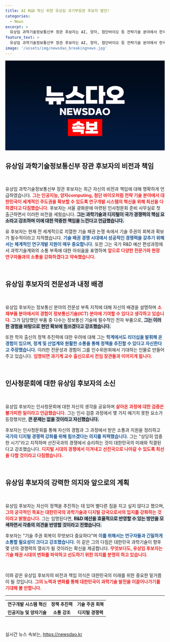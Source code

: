 ```yaml
---
title: AI R&D 혁신 위한 유상임 과기부장관 후보자 발언!
categories:
  - News
excerpt: >
  유상임 과학기술정보통신부 장관 후보자는 AI, 양자, 첨단바이오 등 전략기술 분야에서 한국의 주도권 확보를 위한 R&D 혁신을 다짐했습니다. 그는 소통 부족을 보완하며 기술 주권 회복에 최선을 다하겠다고 밝혔습니다.
feature_text: >
  유상임 과학기술정보통신부 장관 후보자는 AI, 양자, 첨단바이오 등 전략기술 분야에서 한국의 주도권 확보를 위한 R&D 혁신을 다짐했습니다. 그는 소통 부족을 보완하며 기술 주권 회복에 최선을 다하겠다고 밝혔습니다.
image: '/assets/img/newsdao_breakingnews.jpg'
---
```


<p><img src="/assets/img/newsdao_breakingnews.jpg" alt="ontimetimes 속보" /></p>

<h2 data-ke-size="size26">유상임 과학기술정보통신부 장관 후보자의 비전과 책임</h2>

<p data-ke-size="size16">&nbsp;</p>

<p>유상임 과학기술정보통신부 장관 후보자는 최근 자신의 비전과 책임에 대해 명확하게 언급하였습니다. <b><span style="color: #ee2323;">그는 인공지능, 양자computing, 첨단 바이오처럼 전략 기술 분야에서 대한민국이 세계적인 주도권을 확보할 수 있도록 연구개발 시스템의 혁신을 위해 최선을 다하겠다고 다짐했습니다.</span></b> 후보자는 서울 광화문에 마련된 인사청문회 준비 사무실로 첫 출근하면서 이러한 비전을 세웠습니다. <b><span style="background-color: #21538527;">그는 과학기술과 디지털이 국가 경쟁력의 핵심 요소라고 강조하며 이에 대한 막중한 책임을 느낀다고 언급했습니다.</span></b> </p>

<p>유 후보자는 현재 전 세계적으로 치열한 기술 패권 논쟁 속에서 기술 주권의 회복과 확보가 필수적이라고 지적했습니다. <b><span style="color: #1a5490;">기술 패권 경쟁 시대에서 성공적인 경쟁력을 갖추기 위해서는 체계적인 연구개발 지원이 매우 중요합니다.</span></b> 또한 그는 국가 R&amp;D 예산 편성과정에서 과학기술계와의 소통 부족에 대한 아쉬움을 표명하며 <b><span style="color: #ee2323;">앞으로 다양한 전문가와 현장 연구자들과의 소통을 강화하겠다고 약속했습니다.</span></b></p>

<p data-ke-size="size16">&nbsp;</p>

<h2 data-ke-size="size26">유상임 후보자의 전문성과 내정 배경</h2>

<p data-ke-size="size16">&nbsp;</p>

<p>유상임 후보자는 정보통신 분야의 전문성 부족 지적에 대해 자신의 배경을 설명하며 <b><span style="color: #ee2323;">소재부품 분야에서의 경험이 정보통신기술(ICT) 분야에 기여할 수 있다고 생각하고 있습니다.</span></b> 그가 담당했던 부품 중 다수는 정보통신 기술에 필수적인 전자 부품으로, <b><span style="background-color: #21538527;">그는 이러한 경험을 바탕으로 현안 확보에 힘쓰겠다고 강조했습니다.</span></b></p>

<p>또한 학자 출신의 정책 추진력에 대한 우려에 대해 그는 <b><span style="color: #1a5490;">학계에서도 리더십을 발휘해 온 경험이 있으며, 정계 및 산업계와 원활한 소통을 통해 정책을 추진할 수 있다고 자신한다고 주장했습니다.</span></b> 이러한 전문성과 경험이 그를 인수위원회에서 기대하는 인물로 만들어주고 있습니다. <b><span style="color: #ee2323;">임명되면 과기계 교수 출신으로서 전임 장관들과 이어지게 됩니다.</span></b></p>

<p data-ke-size="size16">&nbsp;</p>

<h2 data-ke-size="size26">인사청문회에 대한 유상임 후보자의 소신</h2>

<p data-ke-size="size16">&nbsp;</p>

<p>유상임 후보자는 인사청문회에 대한 자신의 생각을 공유하며 <b><span style="color: #ee2323;">살아온 과정에 대한 검증은 불가피한 일이라고 언급했습니다.</span></b> 그는 인사 검증 과정에서 몇 가지 예기치 못한 요소가 등장했지만, <b><span style="background-color: #21538527;">큰 문제는 없을 것이라고 자신했습니다.</span></b> </p>

<p>후보자는 인사청문회를 통해 자신의 경험과 그 과정에서 받은 소통과 지원을 정리하고 <b><span style="color: #1a5490;">국가의 디지털 경쟁력 강화를 위해 힘쓰겠다는 의지를 피력했습니다.</span></b> 그는 "상당히 엄중한 시기"라고 지적하며 선진국과의 경쟁에서 승리하는 것이 대한민국의 미래와 직결된다고 강조했습니다. <b><span style="color: #ee2323;">디지털 시대의 경쟁에서 이겨내고 선진국으로 나아갈 수 있도록 최선을 다할 것이라고 다짐했습니다.</span></b></p>

<p data-ke-size="size16">&nbsp;</p>

<h2 data-ke-size="size26">유상임 후보자의 강력한 의지와 앞으로의 계획</h2>

<p data-ke-size="size16">&nbsp;</p>

<p>유상임 후보자는 자신이 정책을 추진하는 데 있어 별다른 짐을 지고 싶지 않다고 했으며, <b><span style="color: #ee2323;">그의 궁극적인 목표는 대한민국의 과학기술과 디지털 강국으로서의 입지를 강화하는 것이라고 밝혔습니다.</span></b> 그는 임명된다면, <b><span style="background-color: #21538527;">R&amp;D 예산을 효율적으로 반영할 수 있는 방안을 모색하면서 각층의 의견을 반영할 것이라고 전했습니다.</span></b> </p>

<p>후보자는 "기술 주권 회복이 무엇보다 중요하다"며 <b><span style="color: #1a5490;">이를 위해서는 연구자들과 긴밀하게 소통할 필요성이 크다고 강조했습니다.</span></b> 이 같은 그의 다짐은 대한민국 과학기술이 향후 몇 년의 경쟁력의 열쇠가 될 것이라는 확신을 제공합니다. <b><span style="color: #ee2323;">무엇보다도, 유상임 후보자는 기술 패권 시대의 변화를 파악하고 선도하기 위한 의지를 분명히 하고 있습니다.</span></b></p>

<p data-ke-size="size16">&nbsp;</p>

<p>이와 같은 유상임 후보자의 비전과 책임 의식은 대한민국의 미래를 위한 중요한 밑거름이 될 것입니다. <b><span style="color: #ee2323;">그의 노력과 변화를 통해 대한민국이 과학기술 발전을 이끌어나가기를 기대해 볼 만합니다.</span></b></p>

<hr>

<table style="width: 100%; border-collapse: collapse;">
  <tbody>
    <tr>
      <td style="text-align: center; height: 17px;"><b>연구개발 시스템 혁신</b></td>
      <td style="text-align: center; height: 17px;"><b>정책 추진력</b></td>
      <td style="text-align: center; height: 17px;"><b>기술 주권 회복</b></td>
    </tr>
    <tr>
      <td style="text-align: center; height: 17px;"><b>인공지능 및 양자기술</b></td>
      <td style="text-align: center; height: 17px;"><b>소통 강조</b></td>
      <td style="text-align: center; height: 17px;"><b>디지털 경쟁력</b></td>
    </tr>
  </tbody>
</table>

<p data-ke-size="size16">&nbsp;</p>
실시간 뉴스 속보는, <a href="https://newsdao.kr" rel="dofollow">https://newsdao.kr</a>


